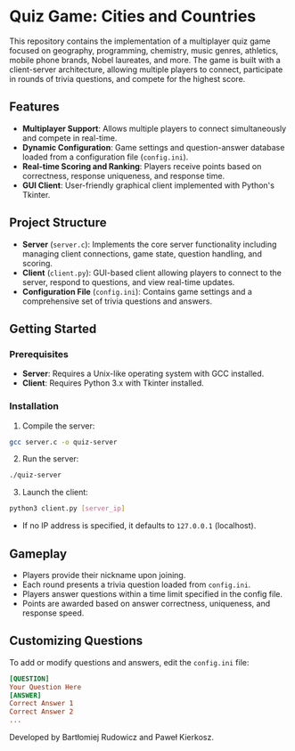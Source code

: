 # Quiz Game: Cities and Countries

This repository contains the implementation of a multiplayer quiz game focused on geography, programming, chemistry, music genres, athletics, mobile phone brands, Nobel laureates, and more. The game is built with a client-server architecture, allowing multiple players to connect, participate in rounds of trivia questions, and compete for the highest score.

## Features

- **Multiplayer Support**: Allows multiple players to connect simultaneously and compete in real-time.
- **Dynamic Configuration**: Game settings and question-answer database loaded from a configuration file (`config.ini`).
- **Real-time Scoring and Ranking**: Players receive points based on correctness, response uniqueness, and response time.
- **GUI Client**: User-friendly graphical client implemented with Python's Tkinter.

## Project Structure

- **Server** (`server.c`): Implements the core server functionality including managing client connections, game state, question handling, and scoring.
- **Client** (`client.py`): GUI-based client allowing players to connect to the server, respond to questions, and view real-time updates.
- **Configuration File** (`config.ini`): Contains game settings and a comprehensive set of trivia questions and answers.

## Getting Started

### Prerequisites

- **Server**: Requires a Unix-like operating system with GCC installed.
- **Client**: Requires Python 3.x with Tkinter installed.

### Installation

1. Compile the server:

```bash
gcc server.c -o quiz-server
```

2. Run the server:

```bash
./quiz-server
```

3. Launch the client:

```bash
python3 client.py [server_ip]
```
- If no IP address is specified, it defaults to `127.0.0.1` (localhost).

## Gameplay

- Players provide their nickname upon joining.
- Each round presents a trivia question loaded from `config.ini`.
- Players answer questions within a time limit specified in the config file.
- Points are awarded based on answer correctness, uniqueness, and response speed.

## Customizing Questions

To add or modify questions and answers, edit the `config.ini` file:

```ini
[QUESTION]
Your Question Here
[ANSWER]
Correct Answer 1
Correct Answer 2
...
```

Developed by Bartłomiej Rudowicz and Paweł Kierkosz.
